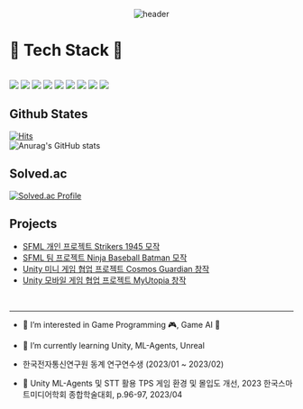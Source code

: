 <div align="center"> 

![header](https://capsule-render.vercel.app/api?type=waving&color=auto&height=300&section=header&text=Welcome&fontSize=90&desc=Jihun's Github&descAlign=30&descAlignY=30)

</div>
</P>


<div  align="center;style=display:flex; flex-direction:row;">
  <h1>🔨 Tech Stack 🔨</h1>
  </br>
  <img src="https://img.shields.io/badge/unity-FFFFFF?style=for-the-badge&logo=Unity&logoColor=white">
  <img src="https://img.shields.io/badge/unrealengine-0E1128?style=for-the-badge&logo=unrealengine&logoColor=white">
  <img src="https://img.shields.io/badge/cesium-6cADDF?style=for-the-badge&logo=cesium&logoColor=white">
  <img src="https://img.shields.io/badge/firebase-FFCA28?style=for-the-badge&logo=firebase&logoColor=white">
  <img src="https://img.shields.io/badge/C-0000FF?style=for-the-badge&logo=C&logoColor=white">
  <img src="https://img.shields.io/badge/cplusplus-00599C?style=for-the-badge&logo=cplusplus&logoColor=white">
  <img src="https://img.shields.io/badge/csharp-239120?style=for-the-badge&logo=csharp&logoColor=white">
  <img src="https://img.shields.io/badge/python-3776AB?style=for-the-badge&logo=python&logoColor=white">
  <img src="https://img.shields.io/badge/SFML-567e25?style=for-the-badge&logo=SFML&logoColor=white">
</div>


## Github States
[![Hits](https://hits.seeyoufarm.com/api/count/incr/badge.svg?url=https%3A%2F%2Fgithub.com%2Frlawlgns3433%2Fhit-counter&count_bg=%2379C83D&title_bg=%23555555&icon=&icon_color=%23E7E7E7&title=hits&edge_flat=false)](https://hits.seeyoufarm.com)
</br>
![Anurag's GitHub stats](https://github-readme-stats.vercel.app/api?username=rlawlgns3433&show_icons=true&theme=cobalt)
</br>
## Solved.ac
[![Solved.ac Profile](http://mazassumnida.wtf/api/generate_badge?boj=rlawlgns3433)](https://solved.ac/rlawlgns3433)



## Projects
- [SFML 개인 프로젝트 Strikers 1945 모작](https://github.com/rlawlgns3433/Strikers1945)
- [SFML 팀 프로젝트 Ninja Baseball Batman 모작](https://github.com/PineT00/Ninja_Baseball)
- [Unity 미니 게임 협업 프로젝트 Cosmos Guardian 창작](https://github.com/rlawlgns3433/CosmosGuardian)
- [Unity 모바일 게임 협업 프로젝트 MyUtopia 창작](https://github.com/rlawlgns3433/MyUtopia)
</br>

---
- 🔭 I’m interested in Game Programming 🎮, Game AI 🧠

- 🌱 I’m currently learning Unity, ML-Agents, Unreal

- 한국전자통신연구원 동계 연구연수생 (2023/01 ~ 2023/02)

- 📃 Unity ML-Agents 및 STT 활용 TPS 게임 환경 및 몰입도 개선, 2023 한국스마트미디어학회 종합학술대회, p.96-97, 2023/04

